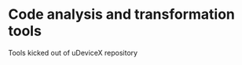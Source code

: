 Code analysis and transformation tools
======================================

Tools kicked out of uDeviceX repository
